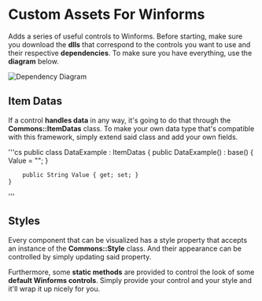 # Custom Assets For Winforms
Adds a series of useful controls to Winforms.
Before starting, make sure you download the **dlls** that correspond to the controls you want to use and their respective **dependencies**. To make sure you have everything, use the **diagram** below.

![Dependency Diagram]()

## Item Datas
If a control **handles data** in any way, it's going to do that through the **Commons::ItemDatas** class. To make your own data type that's compatible with this framework, simply extend said class and add your own fields.

'''cs
public class DataExample : ItemDatas
    {
        public DataExample() : base()
        {
            Value = "";
        }

        public String Value { get; set; }
    }
'''

## Styles
Every component that can be visualized has a style property that accepts an instance of the **Commons::Style** class. And their appearance can be controlled by simply updating said property.

Furthermore, some **static methods** are provided to control the look of some **default Winforms controls**. Simply provide your control and your style and it'll wrap it up nicely for you.
